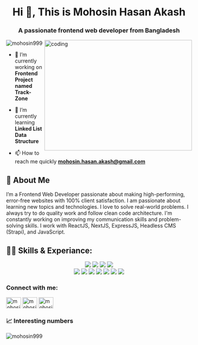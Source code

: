 <h1 align="center">Hi 👋, This is Mohosin Hasan Akash</h1>
<h3 align="center">A passionate frontend web developer from Bangladesh</h3>
<img align="right" alt="coding" width="400" height="300" src="https://raw.githubusercontent.com/hasibul-hasan-shuvo/hasibul-hasan-shuvo/main/images/coding-boy.gif" >


<p align="left"> <img src="https://komarev.com/ghpvc/?username=mohosin999&label=Profile%20views&color=0e75b6&style=flat" alt="mohosin999" /> </p>

- 🔭 I’m currently working on **Frontend Project named Track-Zone**

- 🌱 I’m currently learning **Linked List Data Structure**

- 📫 How to reach me quickly **mohosin.hasan.akash@gmail.com**


## 🚀 About Me
I’m a Frontend Web Developer passionate about making high-performing, error-free websites with 100% client satisfaction. I am passionate about learning new topics and technologies. I love to solve real-world problems. I always try to do quality work and follow clean code architecture. I'm constantly working on improving my communication skills and problem-solving skills. I work with ReactJS, NextJS, ExpressJS, Headless CMS (Strapi), and JavaScript. 


## 👨‍💻 Skills & Experiance: 

<div align="center">
  <img src="https://img.shields.io/badge/-JavaScript-limegreen?style=for-the-badge&logo=javascript&logoColor=gold&labelColor=black">
  <img src="https://img.shields.io/badge/-React-cyan?style=for-the-badge&logo=React&logoColor=darkturquoise&labelColor=black">
  <img src="https://img.shields.io/badge/-Next.js-cyan?style=for-the-badge&logo=Next.js&logoColor=white&labelColor=black">
  <img src="https://img.shields.io/badge/-Express.js-brightgreen?style=for-the-badge&logo=Node.js&logoColor=white&labelColor=black">
</div>

<div align="center">
  <img src="https://img.shields.io/badge/-HTML-cyan?style=for-the-badge&logo=html5&logoColor=white&labelColor=black">
  <img src="https://img.shields.io/badge/-CSS-gold?style=for-the-badge&logo=css3&logoColor=white&labelColor=black">
  <img src="https://img.shields.io/badge/-JavaScript-purple?style=for-the-badge&logo=javascript&logoColor=white&labelColor=black">
  <img src="https://img.shields.io/badge/-JavaScript-blue?style=for-the-badge&logo=javascript&logoColor=yellow&labelColor=black">
  <img src="https://img.shields.io/badge/-React-informational?style=for-the-badge&logo=React&logoColor=white&labelColor=black">
  <img src="https://img.shields.io/badge/-Next.js-informational?style=for-the-badge&logo=Next.js&logoColor=white&labelColor=black">
  <img src="https://img.shields.io/badge/-Express.js-brightgreen?style=for-the-badge&logo=Node.js&logoColor=white&labelColor=black">
</div>


<h3 align="left">Connect with me:</h3>
<p align="left">
  <a href="https://www.facebook.com/mohosinh99" target="blank"><img align="center" src="https://raw.githubusercontent.com/rahuldkjain/github-profile-readme-generator/master/src/images/icons/Social/facebook.svg" alt="mohosinh99" height="30" width="40" /></a>
  <a href="https://www.linkedin.com/in/mohosinh99/" target="blank"><img align="center" src="https://upload.wikimedia.org/wikipedia/commons/c/ca/LinkedIn_logo_initials.png" alt="mohosinh99" height="30" width="40" /></a>
  <a href="https://twitter.com/mohosinh99" target="blank"><img align="center" src="https://raw.githubusercontent.com/rahuldkjain/github-profile-readme-generator/master/src/images/icons/Social/twitter.svg" alt="mohosinh99" height="30" width="40" /></a>
</p>


<h3>📈 Interesting numbers</h3>

<p><img align="left" src="https://github-readme-stats.vercel.app/api/top-langs?username=mohosin999&show_icons=true&locale=en&layout=compact" alt="mohosin999" /></p>
<!--
<p>&nbsp;<img align="center" src="https://github-readme-stats.vercel.app/api?username=mohosin999&show_icons=true&locale=en" alt="mohosin999" /></p> -->
<!--
<p><img align="center" src="https://github-readme-streak-stats.herokuapp.com/?user=mohosin999&" alt="mohosin999" /></p> -->

